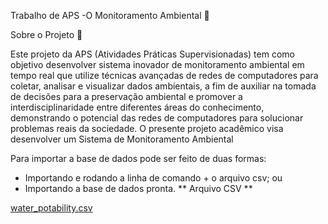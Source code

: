 Trabalho de APS -O Monitoramento Ambiental 🚀

Sobre o Projeto 📝

Este projeto da APS (Atividades Práticas Supervisionadas) tem como objetivo desenvolver sistema inovador de monitoramento ambiental em tempo real que utilize técnicas avançadas de redes de computadores para coletar, analisar e visualizar dados ambientais, a fim de auxiliar na tomada de decisões para a preservação ambiental e promover a interdisciplinaridade entre diferentes áreas do conhecimento, demonstrando o potencial das redes de computadores para solucionar problemas reais da sociedade. O presente projeto acadêmico visa desenvolver um Sistema de Monitoramento Ambiental


 Para importar a base de dados pode ser feito de duas formas:
 - Importando e rodando a linha de comando + o arquivo csv; ou
 - Importando a base de dados pronta.
 ** Arquivo CSV **
   
 [water_potability.csv](https://github.com/user-attachments/files/15506474/water_potability.csv)

